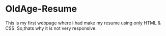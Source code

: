 # OldAge-Resume
This is my first webpage where i had make my resume using only HTML & CSS.
So,thats why it is not very responsive.
